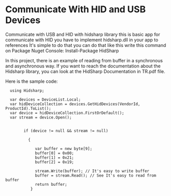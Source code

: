 # Communicate With HID and USB Devices 
Communicate with USB and HID with hidsharp library this is basic app for communicate with HID
you have to implement hidsharp.dll in your app to references 
İt's simple to do that you can do that like this write this command on Package Nuget Console:
 Install-Package HidSharp
 
 In this project, there is an example of reading from buffer in a synchronous and asynchronous way.
 If you want to reach the documentation about the Hidsharp library, you can look at the HidSharp Documentation in TR.pdf file.

Here is the sample code:
 
      using Hidsharp;

      var devices = DeviceList.Local;
      var hidDeviceCollection = devices.GetHidDevices(VendorId, ProductId).ToList();
      var device = hidDeviceCollection.FirstOrDefault();
      var stream = device.Open();


            if (device != null && stream != null)
  
              {
                 
                 var buffer = new byte[9];
                 buffer[0] = 0x00;
                 buffer[1] = 0x21;
                 buffer[2] = 0x19;
                 
                 stream.Write(buffer); // It's easy to write buffer
                 buffer = stream.Read(); // See It's easy to read from buffer
                 return buffer;
               }
